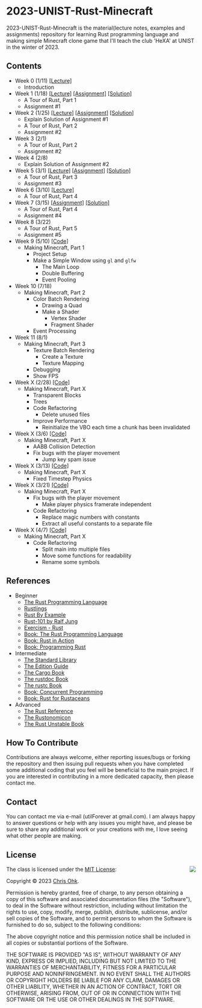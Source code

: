 # 2023-UNIST-Rust-Minecraft

2023-UNIST-Rust-Minecraft is the material(lecture notes, examples and assignments) repository for learning Rust programming language and making simple Minecraft clone game that I'll teach the club 'HeXA' at UNIST in the winter of 2023.

## Contents

- Week 0 (1/11) [[Lecture]](./1%20-%20Lecture/230111%20-%20Rust%20Basic%20%2B%20Make%20Minecraft%2C%20Week%200.pdf)
  - Introduction
- Week 1 (1/18) [[Lecture]](./1%20-%20Lecture/230118%20-%20Rust%20Basic%20%2B%20Make%20Minecraft%2C%20Week%201.pdf) [[Assignment]](./3%20-%20Assignment/230118%20-%20Rust%20Basic%20%2B%20Make%20Minecraft%2C%20Week%201/) [[Solution]](./4%20-%20Solution/230118%20-%20Rust%20Basic%20%2B%20Make%20Minecraft%2C%20Week%201/)
  - A Tour of Rust, Part 1
  - Assignment #1
- Week 2 (1/25) [[Lecture]](./1%20-%20Lecture/230125%20-%20Rust%20Basic%20%2B%20Make%20Minecraft%2C%20Week%202.pdf) [[Assignment]](./3%20-%20Assignment/230125%20-%20Rust%20Basic%20%2B%20Make%20Minecraft%2C%20Week%202/) [[Solution]](./4%20-%20Solution/230125%20-%20Rust%20Basic%20%2B%20Make%20Minecraft%2C%20Week%202/)
  - Explain Solution of Assignment #1
  - A Tour of Rust, Part 2
  - Assignment #2
- Week 3 (2/1)
  - A Tour of Rust, Part 2
  - Assignment #2
- Week 4 (2/8)
  - Explain Solution of Assignment #2
- Week 5 (3/1) [[Lecture]](./1%20-%20Lecture/230301%20-%20Rust%20Basic%20%2B%20Make%20Minecraft%2C%20Week%205.pdf) [[Assignment]](./3%20-%20Assignment/230301%20-%20Rust%20Basic%20%2B%20Make%20Minecraft%2C%20Week%205/) [[Solution]](./4%20-%20Solution/230301%20-%20Rust%20Basic%20%2B%20Make%20Minecraft%2C%20Week%205/)
  - A Tour of Rust, Part 3
  - Assignment #3
- Week 6 (3/10) [[Lecture]](./1%20-%20Lecture/230310%20-%20Rust%20Basic%20%2B%20Make%20Minecraft%2C%20Week%206.pdf)
  - A Tour of Rust, Part 4
- Week 7 (3/15) [[Assignment]](./3%20-%20Assignment/230310%20-%20Rust%20Basic%20%2B%20Make%20Minecraft%2C%20Week%206/) [[Solution]](./4%20-%20Solution/230310%20-%20Rust%20Basic%20%2B%20Make%20Minecraft%2C%20Week%206/)
  - A Tour of Rust, Part 4
  - Assignment #4
- Week 8 (3/22)
  - A Tour of Rust, Part 5
  - Assignment #5
- Week 9 (5/10) [[Code]](./2%20-%20Example/230510%20-%20Rust%20Basic%20%2B%20Make%20Minecraft%2C%20Week%209/)
  - Making Minecraft, Part 1
    - Project Setup
    - Make a Simple Window using `gl` and `glfw`
      - The Main Loop
      - Double Buffering
      - Event Pooling
- Week 10 (7/18)
  - Making Minecraft, Part 2
    - Color Batch Rendering
      - Drawing a Quad
      - Make a Shader
        - Vertex Shader
        - Fragment Shader
    - Event Processing
- Week 11 (8/1)
  - Making Minecraft, Part 3
    - Texture Batch Rendering
      - Create a Texture
      - Texture Mapping  
    - Debugging
    - Show FPS
- Week X (2/28) [[Code]](./2%20-%20Example/240228%20-%20Rust%20Basic%20+%20Make%20Minecraft,%20Week%20X/)
  - Making Minecraft, Part X
    - Transparent Blocks
    - Trees
    - Code Refactoring
      - Delete unused files
    - Improve Performance
      - Reinitialize the VBO each time a chunk has been invalidated
- Week X (3/6) [[Code]](./2%20-%20Example/240306%20-%20Rust%20Basic%20+%20Make%20Minecraft,%20Week%20X/)
  - Making Minecraft, Part X
    - AABB Collision Detection
    - Fix bugs with the player movement
      - Jump key spam issue
- Week X (3/13) [[Code]](./2%20-%20Example/240313%20-%20Rust%20Basic%20+%20Make%20Minecraft,%20Week%20X/)
  - Making Minecraft, Part X
    - Fixed Timestep Physics
- Week X (3/21) [[Code]](./2%20-%20Example/240321%20-%20Rust%20Basic%20+%20Make%20Minecraft,%20Week%20X/)
  - Making Minecraft, Part X
    - Fix bugs with the player movement
      - Make player physics framerate independent
    - Code Refactoring
      - Replace magic numbers with constants
      - Extract all useful constants to a separate file
- Week X (4/7) [[Code]](./2%20-%20Example/240407%20-%20Rust%20Basic%20+%20Make%20Minecraft,%20Week%20X/)
  - Making Minecraft, Part X
    - Code Refactoring
      - Split main into multiple files
      - Move some functions for readability
      - Rename some symbols

## References

- Beginner
  * [The Rust Programming Language](https://doc.rust-lang.org/book/)
  * [Rustlings](https://github.com/rust-lang/rustlings/)
  * [Rust By Example](https://doc.rust-lang.org/stable/rust-by-example/)
  * [Rust-101 by Ralf Jung](https://www.ralfj.de/projects/rust-101/main.html)
  * [Exercism - Rust](https://exercism.org/tracks/rust)
  * [Book: The Rust Programming Language](http://www.yes24.com/Product/Goods/83075894)
  * [Book: Rust in Action](https://www.manning.com/books/rust-in-action)
  * [Book: Programming Rust](https://www.oreilly.com/library/view/programming-rust-2nd/9781492052586/)
- Intermediate
  * [The Standard Library](https://doc.rust-lang.org/std/index.html)
  * [The Edition Guide](https://doc.rust-lang.org/edition-guide/index.html)
  * [The Cargo Book](https://doc.rust-lang.org/cargo/index.html)
  * [The rustdoc Book](https://doc.rust-lang.org/rustdoc/index.html)
  * [The rustc Book](https://doc.rust-lang.org/rustc/index.html)
  * [Book: Concurrent Programming](http://www.yes24.com/Product/Goods/108570426)
  * [Book: Rust for Rustaceans](https://rust-for-rustaceans.com/)
- Advanced
  * [The Rust Reference](https://doc.rust-lang.org/reference/index.html)
  * [The Rustonomicon](https://doc.rust-lang.org/nomicon/index.html)
  * [The Rust Unstable Book](https://doc.rust-lang.org/nightly/unstable-book/index.html)

## How To Contribute

Contributions are always welcome, either reporting issues/bugs or forking the repository and then issuing pull requests when you have completed some additional coding that you feel will be beneficial to the main project. If you are interested in contributing in a more dedicated capacity, then please contact me.

## Contact

You can contact me via e-mail (utilForever at gmail.com). I am always happy to answer questions or help with any issues you might have, and please be sure to share any additional work or your creations with me, I love seeing what other people are making.

## License

<img align="right" src="http://opensource.org/trademarks/opensource/OSI-Approved-License-100x137.png">

The class is licensed under the [MIT License](http://opensource.org/licenses/MIT):

Copyright &copy; 2023 [Chris Ohk](http://www.github.com/utilForever).

Permission is hereby granted, free of charge, to any person obtaining a copy of this software and associated documentation files (the "Software"), to deal in the Software without restriction, including without limitation the rights to use, copy, modify, merge, publish, distribute, sublicense, and/or sell copies of the Software, and to permit persons to whom the Software is furnished to do so, subject to the following conditions:

The above copyright notice and this permission notice shall be included in all copies or substantial portions of the Software.

THE SOFTWARE IS PROVIDED "AS IS", WITHOUT WARRANTY OF ANY KIND, EXPRESS OR IMPLIED, INCLUDING BUT NOT LIMITED TO THE WARRANTIES OF MERCHANTABILITY, FITNESS FOR A PARTICULAR PURPOSE AND NONINFRINGEMENT. IN NO EVENT SHALL THE AUTHORS OR COPYRIGHT HOLDERS BE LIABLE FOR ANY CLAIM, DAMAGES OR OTHER LIABILITY, WHETHER IN AN ACTION OF CONTRACT, TORT OR OTHERWISE, ARISING FROM, OUT OF OR IN CONNECTION WITH THE SOFTWARE OR THE USE OR OTHER DEALINGS IN THE SOFTWARE.
